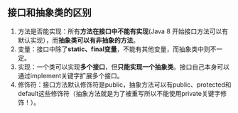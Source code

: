 ## 接口和抽象类的区别

1. 方法是否能实现：所有**方法在接口中不能有实现**(Java 8 开始接口方法可以有默认实现），而**抽象类可以有非抽象的方法**。
2. 变量：接口中除了**static、final变量**，不能有其他变量，而抽象类中则不一定。
3. 实现：一个类可以实现**多个接口**，但**只能实现一个抽象类**。接口自己本身可以通过implement关键字扩展多个接口。
4. 修饰符：接口方法默认修饰符是public，抽象方法可以有public、protected和default这些修饰符（抽象方法就是为了被重写所以不能使用private关键字修饰！）。
